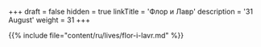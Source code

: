 +++
draft = false
hidden = true
linkTitle = 'Флор и Лавр'
description = '31 August'
weight = 31
+++

{{% include file="content/ru/lives/flor-i-lavr.md" %}}
